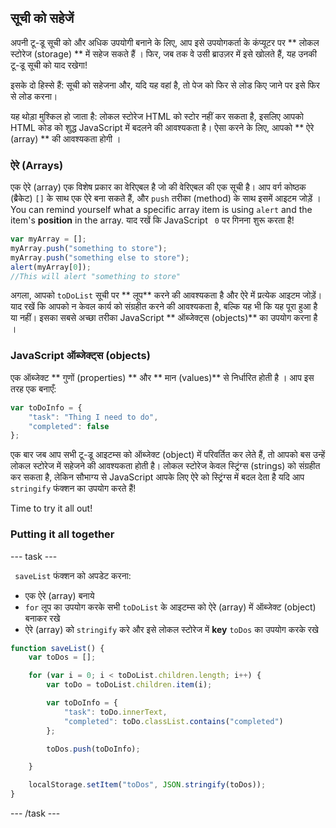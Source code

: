 ## सूची को सहेजें
अपनी टू-डू सूची को और अधिक उपयोगी बनाने के लिए, आप इसे उपयोगकर्ता के कंप्यूटर पर ** लोकल स्टोरेज (storage) ** में सहेज सकते हैं । फिर, जब तक वे उसी ब्राउज़र में इसे खोलते हैं, यह उनकी टू-डू सूची को याद रखेगा!

इसके दो हिस्से हैं: सूची को सहेजना और, यदि यह वहां है, तो पेज को फिर से लोड किए जाने पर इसे फिर से लोड करना।

यह थोड़ा मुश्किल हो जाता है: लोकल स्टोरेज HTML को स्टोर नहीं कर सकता है, इसलिए आपको HTML कोड को शुद्ध JavaScript में बदलने की आवश्यकता है। ऐसा करने के लिए, आपको ** ऐरे (array) ** की आवश्यकता होगी ।

### ऐरे (Arrays)
एक ऐरे (array) एक विशेष प्रकार का वेरिएबल है जो की वेरिएबल की एक सूची है। आप वर्ग कोष्ठक (ब्रैकेट) ` [] ` के साथ एक ऐरे बना सकते हैं, और `push` तरीका (method) के साथ इसमें आइटम जोड़ें । You can remind yourself what a specific array item is using `alert` and the item's **position** in the array. याद रखें कि JavaScript ` 0` पर गिनना शुरू करता है!

```JavaScript
var myArray = [];
myArray.push("something to store");
myArray.push("something else to store");
alert(myArray[0]);
//This will alert "something to store"
```

अगला, आपको ` toDoList ` सूची पर ** लूप** करने की आवश्यकता है और ऐरे में प्रत्येक आइटम जोड़ें। याद रखें कि आपको न केवल कार्य को संग्रहीत करने की आवश्यकता है, बल्कि यह भी कि यह पूरा हुआ है या नहीं। इसका सबसे अच्छा तरीका JavaScript ** ऑब्जेक्ट्स (objects)** का उपयोग करना है ।

### JavaScript ऑब्जेक्ट्स (objects)
एक ऑब्जेक्ट ** गुणों (properties) ** और ** मान (values)** से निर्धारित होती है । आप इस तरह एक बनाएँ:

```JavaScript
var toDoInfo = {
    "task": "Thing I need to do",
    "completed": false
};
```

एक बार जब आप सभी टू-डू आइटम्स को ऑब्जेक्ट (object) में परिवर्तित कर लेते हैं, तो आपको बस उन्हें लोकल स्टोरेज में सहेजने की आवश्यकता होती है। लोकल स्टोरेज केवल स्ट्रिंग्स (strings) को संग्रहीत कर सकता है, लेकिन सौभाग्य से JavaScript आपके लिए ऐरे को स्ट्रिंग्स में बदल देता है यदि आप ` stringify` फंक्शन का उपयोग करते हैं!

Time to try it all out!

### Putting it all together

--- task ---

` saveList` फंक्शन को अपडेट करना:
  - एक ऐरे (array) बनाये
  - `for` लूप का उपयोग करके सभी `toDoList` के आइटम्स को ऐरे (array) में ऑब्जेक्ट (object) बनाकर रखे
  - ऐरे (array) को `stringify` करे और इसे लोकल स्टोरेज में **key** `toDos` का उपयोग करके रखे

```JavaScript
function saveList() {
    var toDos = [];

    for (var i = 0; i < toDoList.children.length; i++) {
        var toDo = toDoList.children.item(i);

        var toDoInfo = {
            "task": toDo.innerText,
            "completed": toDo.classList.contains("completed")
        };

        toDos.push(toDoInfo);

    }

    localStorage.setItem("toDos", JSON.stringify(toDos));
}
```

--- /task ---
